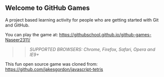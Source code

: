 ## Welcome to GitHub Games

A project based learning activity for people who are getting started with Git and GitHub.

You can play the game at: https://githubschool.github.io/github-games-Naseer2311/

>> _*SUPPORTED BROWSERS*: Chrome, Firefox, Safari, Opera and IE9+_

This fun open source game was cloned from: https://github.com/jakesgordon/javascript-tetris
